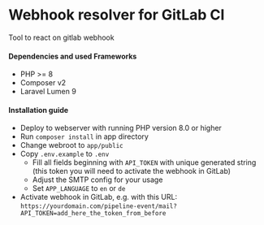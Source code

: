 # Webhook resolver for GitLab CI
Tool to react on gitlab webhook 

#### Dependencies and used Frameworks
* PHP >= 8
* Composer v2
* Laravel Lumen 9

#### Installation guide
* Deploy to webserver with running PHP version 8.0 or higher
* Run `composer install` in app directory
* Change webroot to `app/public`
* Copy `.env.example` to `.env`
  * Fill all fields beginning with `API_TOKEN` with unique generated string (this token you will need to activate the webhook in GitLab)
  * Adjust the SMTP config for your usage
  * Set `APP_LANGUAGE` to `en` or `de`
* Activate webhook in GitLab, e.g. with this URL: `https://yourdomain.com/pipeline-event/mail?API_TOKEN=add_here_the_token_from_before`